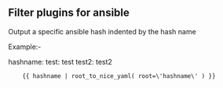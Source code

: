 Filter plugins for ansible
--------------------------

Output a specific ansible hash indented by the hash name

Example:-

hashname:
    test: test
    test2: test2

        {{ hashname | root_to_nice_yaml( root=\'hashname\' ) }}



